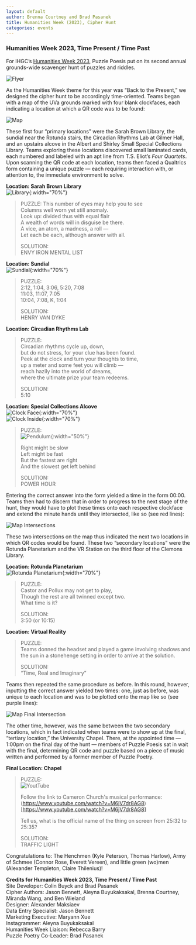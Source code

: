 ```yaml
---
layout: default
author: Brenna Courtney and Brad Pasanek
title: Humanities Week (2023), Cipher Hunt
categories: events
---
```


### Humanities Week 2023, Time Present / Time Past

For IHGC’s [Humanities Week 2023](https://www.hw-uva.com), Puzzle Poesis put on its second annual grounds-wide scavenger hunt of puzzles and riddles. 

![Flyer](../../../../images/CipherHuntFlyer2023.png)

As the Humanities Week theme for this year was “Back to the Present,” we designed the cipher hunt to be accordingly time-oriented. Teams began with a map of the UVa grounds marked with four blank clockfaces, each indicating a location at which a QR code was to be found:

![Map](../../../../images/ciphermap.png)

These first four “primary locations” were the Sarah Brown Library, the sundial near the Rotunda stairs, the Circadian Rhythms Lab at Gilmer Hall, and an upstairs alcove in the Albert and Shirley Small Special Collections Library. Teams exploring these locations discovered small laminated cards, each numbered and labeled with an apt line from T.S. Eliot’s *Four Quartets*. Upon scanning the QR code at each location, teams then faced a Qualtrics form containing a unique puzzle — each requiring interaction with, or attention to, the immediate environment to solve. 

**Location: Sarah Brown Library**  
![Library](../../../../images/SB-Library.jpg){:width="70%"}

>PUZZLE:
>This number of eyes may help you to see  
>Columns well worn yet still anomaly.  
>Look up: divided thus with equal flair  
>A wealth of words will in disguise be there.  
>A vice, an atom, a madness, a roll —  
>Let each be each, although answer with all.
>
>SOLUTION:  
>ENVY IRON MENTAL LIST

**Location: Sundial**  
![Sundial](../../../../images/Sundial.png){:width="70%"}

>PUZZLE:  
>2:12, 1:04, 3:06, 5:20, 7:08  
>11:03, 11:07, 7:05  
>10:04, 7:08, K, 1:04  
>
>SOLUTION:  
>HENRY VAN DYKE

**Location: Circadian Rhythms Lab**

>PUZZLE:  
>Circadian rhythms cycle up, down,  
>but do not stress, for your clue has been found.  
>Peek at the clock and turn your thoughts to time,  
>up a meter and some feet you will climb —  
>reach hazily into the world of dreams,  
>where the ultimate prize your team redeems.  
>
>SOLUTION:  
>5:10

**Location: Special Collections Alcove**  
![Clock Face](../../../../images/SpecColl-Clock1.jpg){:width="70%"}  
![Clock Inside](../../../../images/SpecColl-Clock2.jpg){:width="70%"}

>PUZZLE:  
>![Pendulum](../../../../images/Pendulum.png){:width="50%"}  
>
>Right might be slow  
>Left might be fast   
>But the fastest are right  
>And the slowest get left behind  
>
>SOLUTION:  
>POWER HOUR

Entering the correct answer into the form yielded a time in the form 00:00. Teams then had to discern that in order to progress to the next stage of the hunt, they would have to plot these times onto each respective clockface and extend the minute hands until they intersected, like so (see red lines):

![Map Intersections](../../../../images/Map-Intersections.png)


These two intersections on the map thus indicated the next two locations in which QR codes would be found. These two “secondary locations” were the Rotunda Planetarium and the VR Station on the third floor of the Clemons Library. 

**Location: Rotunda Planetarium**  
![Rotunda Planetarium](../../../../images/RotundaPlanetarium.png){:width="70%"}

>PUZZLE:  
>Castor and Pollux may not get to play,  
>Though the rest are all twinned except two.  
>What time is it?
>
>SOLUTION:  
>3:50 (or 10:15)

**Location: Virtual Reality**

>PUZZLE:  
>Teams donned the headset and played a game involving shadows and the sun in a stonehenge setting in order to arrive at the solution.
>
>SOLUTION:  
>“Time, Real and Imaginary”

Teams then repeated the same procedure as before. In this round, however, inputting the correct answer yielded two times: one, just as before, was unique to each location and was to be plotted onto the map like so (see purple lines):

![Map Final Intersection](../../../../images/Map-Intersections2.png)

The other time, however, was the same between the two secondary locations, which in fact indicated when teams were to show up at the final, “tertiary location,” the University Chapel. There, at the appointed time — 1:00pm on the final day of the hunt — members of Puzzle Poesis sat in wait with the final, determining QR code and puzzle based on a piece of music written and performed by a former member of Puzzle Poetry. 

**Final Location: Chapel**

>PUZZLE:  
>![YoutTube](../../../../images/YouTube-Pentomino.png)
>
>Follow the link to Cameron Church's musical performance: (https://www.youtube.com/watch?v=M6jV7dr8AG8)[https://www.youtube.com/watch?v=M6jV7dr8AG8] 
>
>Tell us, what is the official name of the thing on screen from 25:32 to 25:35?
>
>SOLUTION:  
>TRAFFIC LIGHT

Congratulations to: The Henchmen (Kyle Peterson, Thomas Harlow), Army of Schmee (Connor Rose, Everett Vereen), and little green (wo)men (Alexander Templeton, Claire Thilenius)!

**Credits for Humanities Week 2023, Time Present / Time Past**  
Site Developer: Colin Buyck and Brad Pasanek  
Cipher Authors: Jason Bennett, Aleyna Buyukaksakal, Brenna Courtney, Miranda Wang, and Ben Wieland  
Designer: Alexander Maksiaev  
Data Entry Specialist: Jason Bennett  
Marketing Executive: Maryann Xue  
Instagrammer: Aleyna Buyukaksakal   
Humanities Week Liaison: Rebecca Barry  
Puzzle Poetry Co-Leader: Brad Pasanek
